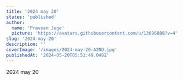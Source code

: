 ```yaml
---
title: '2024 may 20'
status: 'published'
author:
  name: 'Praveen Juge'
  picture: 'https://avatars.githubusercontent.com/u/13696888?v=4'
slug: '2024-may-20'
description: ''
coverImage: '/images/2024-may-20-A2ND.jpg'
publishedAt: '2024-05-20T05:51:49.048Z'
---
```


2024 may 20